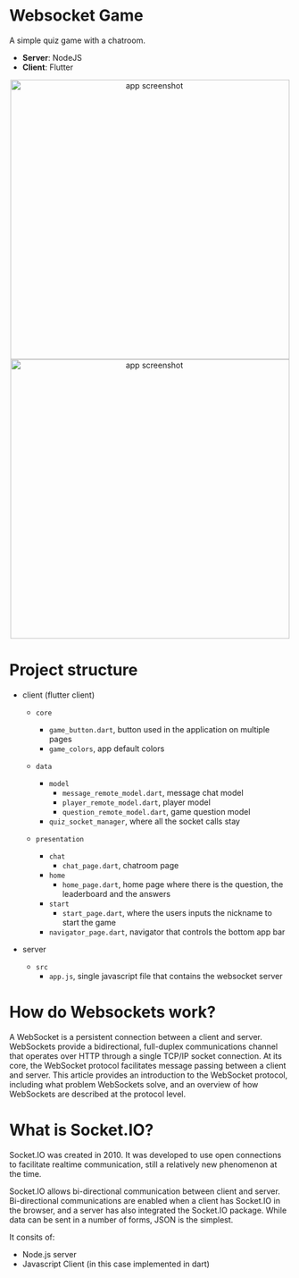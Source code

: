 # Websocket Game

A simple quiz game with a chatroom.

- **Server**: NodeJS
- **Client**: Flutter

<p align="center">
  <img src="https://i.imgur.com/6qVCIp2.png" height="500px" alt="app screenshot">
   <img src="https://i.imgur.com/dd4fZI0.png" height="500px" alt="app screenshot">
</p>

# Project structure

- client (flutter client)
  - `core`
    - `game_button.dart`, button used in the application on multiple pages
    - `game_colors`, app default colors

  - `data`
    - `model`
      - `message_remote_model.dart`, message chat model
      - `player_remote_model.dart`, player model
      - `question_remote_model.dart`, game question model
    - `quiz_socket_manager`, where all the socket calls stay
  - `presentation`
    - `chat`
      - `chat_page.dart`, chatroom page
    - `home`
      - `home_page.dart`, home page where there is the question, the leaderboard and the answers
    - `start`
      - `start_page.dart`, where the users inputs the nickname to start the game
    - `navigator_page.dart`, navigator that controls the bottom app bar


- server
  - `src`
    - `app.js`, single javascript file that contains the websocket server 

# How do Websockets work?

A WebSocket is a persistent connection between a client and server. WebSockets provide a bidirectional, full-duplex communications channel that operates over HTTP through a single TCP/IP socket connection. At its core, the WebSocket protocol facilitates message passing between a client and server. This article provides an introduction to the WebSocket protocol, including what problem WebSockets solve, and an overview of how WebSockets are described at the protocol level.


# What is Socket.IO?

Socket.IO was created in 2010. It was developed to use open connections to facilitate realtime communication, still a relatively new phenomenon at the time.

Socket.IO allows bi-directional communication between client and server. Bi-directional communications are enabled when a client has Socket.IO in the browser, and a server has also integrated the Socket.IO package. While data can be sent in a number of forms, JSON is the simplest.

It consits of:
- Node.js server
- Javascript Client (in this case implemented in dart)
